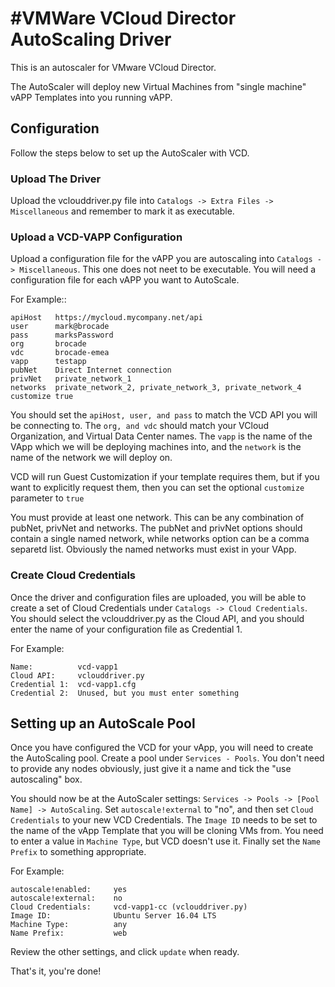 #VMWare VCloud Director AutoScaling Driver
============

This is an autoscaler for VMware VCloud Director.  

The AutoScaler will deploy new Virtual Machines from "single machine" vAPP Templates into you running vAPP.

## Configuration

Follow the steps below to set up the AutoScaler with VCD.

### Upload The Driver

Upload the vclouddriver.py file into `Catalogs -> Extra Files -> Miscellaneous` and remember to mark it as executable.

### Upload a VCD-VAPP Configuration

Upload a configuration file for the vAPP you are autoscaling into `Catalogs -> Miscellaneous`. This one does
not neet to be executable. You will need a configuration file for each vAPP you want to AutoScale.  

For Example::  

```
apiHost   https://mycloud.mycompany.net/api
user      mark@brocade
pass      marksPassword
org       brocade
vdc       brocade-emea
vapp      testapp
pubNet    Direct Internet connection
privNet   private_network_1
networks  private_network_2, private_network_3, private_network_4
customize true
```

You should set the `apiHost, user, and pass` to match the VCD API you will be connecting to. The `org, and vdc`
should match your VCloud Organization, and Virtual Data Center names. The `vapp` is the name of the VApp which
we will be deploying machines into, and the `network` is the name of the network we will deploy on.  

VCD will run Guest Customization if your template requires them, but if you want to explicitly request them, 
then you can set the optional `customize` parameter to `true` 

You must provide at least one network. This can be any combination of pubNet, privNet and networks. The pubNet
and privNet options should contain a single named network, while networks option can be a comma separetd list.
Obviously the named networks must exist in your VApp.  

### Create Cloud Credentials

Once the driver and configuration files are uploaded, you will be able to create a set of Cloud Credentials under 
`Catalogs -> Cloud Credentials`. You should select the vclouddriver.py as the Cloud API, and you should enter the
name of your configuration file as Credential 1.  

For Example:
```
Name:          vcd-vapp1
Cloud API:     vclouddriver.py
Credential 1:  vcd-vapp1.cfg
Credential 2:  Unused, but you must enter something
```

## Setting up an AutoScale Pool

Once you have configured the VCD for your vApp, you will need to create the AutoScaling pool. Create a pool under
`Services - Pools`. You don't need to provide any nodes obviously, just give it a name and tick the "use autoscaling"
box.  

You should now be at the AutoScaler settings: `Services -> Pools -> [Pool Name] -> AutoScaling`. Set `autoscale!external`
to "no", and then set `Cloud Credentials` to your new VCD Credentials. The `Image ID` needs to be set to the name of the
vApp Template that you will be cloning VMs from. You need to enter a value in `Machine Type`, but VCD doesn't use it.
Finally set the `Name Prefix` to something appropriate.  

For Example:
```
autoscale!enabled:     yes
autoscale!external:    no
Cloud Credentials:     vcd-vapp1-cc (vclouddriver.py)
Image ID:              Ubuntu Server 16.04 LTS
Machine Type:          any
Name Prefix:           web
```

Review the other settings, and click `update` when ready.

That's it, you're done!

